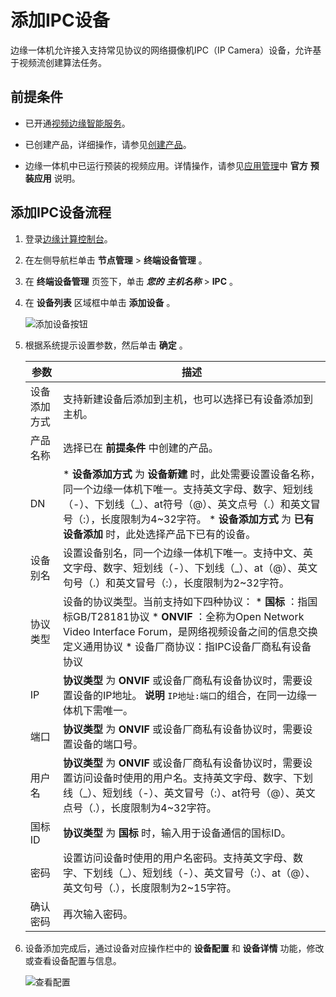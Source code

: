 添加IPC设备 
============================

边缘一体机允许接入支持常见协议的网络摄像机IPC（IP Camera）设备，允许基于视频流创建算法任务。

前提条件 
-------------------------

* 已开通[视频边缘智能服务](https://www.aliyun.com/product/linkvisual)。

  

* 已创建产品，详细操作，请参见[创建产品](/cn.zh-CN/物联网边缘计算（新版本）/设备接入/设备管理/添加视频设备/创建产品.md)。

  

* 边缘一体机中已运行预装的视频应用。详情操作，请参见[应用管理](/cn.zh-CN/物联网边缘计算（新版本）/边缘计算管理/应用管理.md)中 **官方** **预装应用** 说明。

  




添加IPC设备流程 
------------------------------

1. 登录[边缘计算控制台](https://iotedge.console.aliyun.com)。

   

2. 在左侧导航栏单击 **节点管理** \> **终端设备管理** 。

   

3. 在 **终端设备管理** 页签下，单击 ***您的*** ***主机名称*** \> **IPC** 。

   

4. 在 **设备列表** 区域框中单击 **添加设备** 。

   ![添加设备按钮 ](https://static-aliyun-doc.oss-accelerate.aliyuncs.com/assets/img/zh-CN/8934250161/p173341.png)
   

5. 根据系统提示设置参数，然后单击 **确定** 。

   

   |   参数   |                                                                                                                                           描述                                                                                                                                            |
   |--------|-----------------------------------------------------------------------------------------------------------------------------------------------------------------------------------------------------------------------------------------------------------------------------------------|
   | 设备添加方式 | 支持新建设备后添加到主机，也可以选择已有设备添加到主机。                                                                                                                                                                                                                                                            |
   | 产品名称   | 选择已在 **前提条件** 中创建的产品。                                                                                                                                                                                                                                                                   |
   | DN     | * **设备添加方式** 为 **设备新建** 时，此处需要设置设备名称，同一个边缘一体机下唯一。支持英文字母、数字、短划线（-）、下划线（_）、at符号（@）、英文点号（.）和英文冒号（:），长度限制为4\~32字符。   * **设备添加方式** 为 **已有** **设备添加** 时，此处选择产品下已有的设备。                                      |
   | 设备别名   | 设置设备别名，同一个边缘一体机下唯一。支持中文、英文字母、数字、短划线（-）、下划线（_）、at（@）、英文句号（.）和英文冒号（:），长度限制为2\~32字符。                                                                                                                                                                                                       |
   | 协议类型   | 设备的协议类型。当前支持如下四种协议： * **国标** ：指国标GB/T28181协议   * **ONVIF** ：全称为Open Network Video Interface Forum，是网络视频设备之间的信息交换定义通用协议   * 设备厂商协议：指IPC设备厂商私有设备协议    |
   | IP     | **协议类型** 为 **ONVIF** 或设备厂商私有设备协议时，需要设置设备的IP地址。 **说明** `IP地址:端口`的组合，在同一边缘一体机下需唯一。                                                                                                                                                                                        |
   | 端口     | **协议类型** 为 **ONVIF** 或设备厂商私有设备协议时，需要设置设备的端口号。                                                                                                                                                                                                                                           |
   | 用户名    | **协议类型** 为 **ONVIF** 或设备厂商私有设备协议时，需要设置访问设备时使用的用户名。支持英文字母、数字、下划线（_）、短划线（-）、英文冒号（:）、at符号（@）、英文点号（.），长度限制为4\~32字符。                                                                                                                                                                         |
   | 国标ID   | **协议类型** 为 **国标** 时，输入用于设备通信的国标ID。                                                                                                                                                                                                                                                      |
   | 密码     | 设置访问设备时使用的用户名密码。支持英文字母、数字、下划线（_）、短划线（-）、英文冒号（:）、at（@）、英文句号（.），长度限制为2\~15字符。                                                                                                                                                                                                             |
   | 确认密码   | 再次输入密码。                                                                                                                                                                                                                                                                                 |

   

6. 设备添加完成后，通过设备对应操作栏中的 **设备配置** 和 **设备详情** 功能，修改或查看设备配置与信息。

   ![查看配置 ](https://static-aliyun-doc.oss-accelerate.aliyuncs.com/assets/img/zh-CN/9934250161/p173346.png)
   




